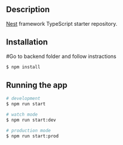 ## Description

[Nest](https://github.com/nestjs/nest) framework TypeScript starter repository.

## Installation

#Go to backend folder and follow instractions

```bash
$ npm install
```

## Running the app

```bash
# development
$ npm run start

# watch mode
$ npm run start:dev

# production mode
$ npm run start:prod
```
